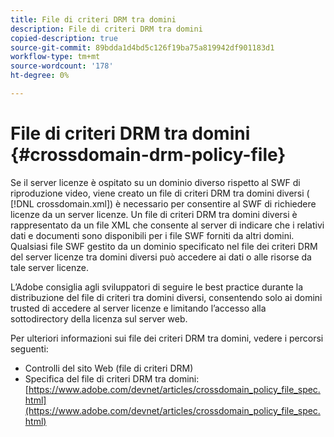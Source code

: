 ```yaml
---
title: File di criteri DRM tra domini
description: File di criteri DRM tra domini
copied-description: true
source-git-commit: 89bdda1d4bd5c126f19ba75a819942df901183d1
workflow-type: tm+mt
source-wordcount: '178'
ht-degree: 0%

---
```



# File di criteri DRM tra domini {#crossdomain-drm-policy-file}

Se il server licenze è ospitato su un dominio diverso rispetto al SWF di riproduzione video, viene creato un file di criteri DRM tra domini diversi ( [!DNL crossdomain.xml]) è necessario per consentire al SWF di richiedere licenze da un server licenze. Un file di criteri DRM tra domini diversi è rappresentato da un file XML che consente al server di indicare che i relativi dati e documenti sono disponibili per i file SWF forniti da altri domini. Qualsiasi file SWF gestito da un dominio specificato nel file dei criteri DRM del server licenze tra domini diversi può accedere ai dati o alle risorse da tale server licenze.

L’Adobe consiglia agli sviluppatori di seguire le best practice durante la distribuzione del file di criteri tra domini diversi, consentendo solo ai domini trusted di accedere al server licenze e limitando l’accesso alla sottodirectory della licenza sul server web.

Per ulteriori informazioni sui file dei criteri DRM tra domini, vedere i percorsi seguenti:

* Controlli del sito Web (file di criteri DRM)
* Specifica del file di criteri DRM tra domini: [https://www.adobe.com/devnet/articles/crossdomain_policy_file_spec.html](https://www.adobe.com/devnet/articles/crossdomain_policy_file_spec.html)

